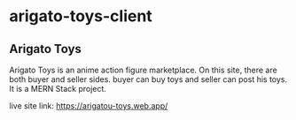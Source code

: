 # arigato-toys-client

## Arigato Toys
Arigato Toys is an anime action figure marketplace. On this site, there are both buyer and seller sides. buyer can buy toys and seller can post his toys. It is a MERN Stack project.

live site link: https://arigatou-toys.web.app/

